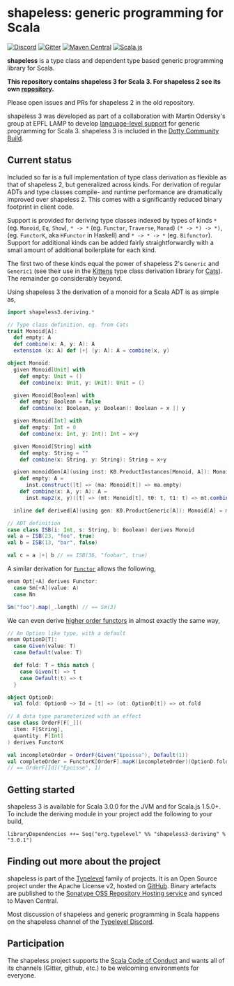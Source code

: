 # shapeless: generic programming for Scala

[![Discord](https://img.shields.io/discord/632277896739946517.svg?label=&logo=discord&logoColor=ffffff&color=404244&labelColor=6A7EC2)](https://discord.gg/bSQBZA3Ced)
[![Gitter](https://badges.gitter.im/Join%20Chat.svg)](https://gitter.im/milessabin/shapeless)
[![Maven Central](https://img.shields.io/maven-central/v/org.typelevel/shapeless3-deriving_3.svg)](https://maven-badges.herokuapp.com/maven-central/org.typelevel/shapeless3-deriving_3)
[![Scala.js](https://www.scala-js.org/assets/badges/scalajs-1.5.0.svg)](https://www.scala-js.org)

**shapeless** is a type class and dependent type based generic programming
library for Scala.

**This repository contains shapeless 3 for Scala 3. For shapeless 2 see its own
[repository](https://github.com/milessabin/shapeless).**

Please open issues and PRs for shapeless 2 in the old repository.

shapeless 3 was developed as part of a collaboration with Martin Odersky's
group at EPFL LAMP to develop [language-level support][mirror] for generic
programming for Scala 3. shapeless 3 is included in the [Dotty Community
Build][communitybuild].

## Current status

Included so far is a full implementation of type class derivation as flexible
as that of shapeless 2, but generalized across kinds. For derivation of regular
ADTs and type classes compile- and runtime performance are dramatically
improved over shapeless 2. This comes with a significantly reduced binary
footprint in client code.

Support is provided for deriving type classes indexed by types of kinds `*`
(eg.  `Monoid`, `Eq`, `Show`), `* -> *` (eg. `Functor`, `Traverse`, `Monad`)
`(* -> *) -> *)`, (eg. `FunctorK`, aka `HFunctor` in Haskell) and `* -> * -> *`
(eg.  `Bifunctor`). Support for additional kinds can be added fairly
straightforwardly with a small amount of additional boilerplate for each kind.

The first two of these kinds equal the power of shapeless 2's `Generic` and
`Generic1` (see their use in the [Kittens][kittens] type class derivation
library for [Cats][cats]). The remainder go considerably beyond.

Using shapeless 3 the derivation of a monoid for a Scala ADT is as simple as,

```scala
import shapeless3.deriving.*

// Type class definition, eg. from Cats
trait Monoid[A]:
  def empty: A
  def combine(x: A, y: A): A
  extension (x: A) def |+| (y: A): A = combine(x, y)

object Monoid:
  given Monoid[Unit] with
    def empty: Unit = ()
    def combine(x: Unit, y: Unit): Unit = ()

  given Monoid[Boolean] with
    def empty: Boolean = false
    def combine(x: Boolean, y: Boolean): Boolean = x || y

  given Monoid[Int] with
    def empty: Int = 0
    def combine(x: Int, y: Int): Int = x+y

  given Monoid[String] with
    def empty: String = ""
    def combine(x: String, y: String): String = x+y

  given monoidGen[A](using inst: K0.ProductInstances[Monoid, A]): Monoid[A] with
    def empty: A =
      inst.construct([t] => (ma: Monoid[t]) => ma.empty)
    def combine(x: A, y: A): A =
      inst.map2(x, y)([t] => (mt: Monoid[t], t0: t, t1: t) => mt.combine(t0, t1))

  inline def derived[A](using gen: K0.ProductGeneric[A]): Monoid[A] = monoidGen

// ADT definition
case class ISB(i: Int, s: String, b: Boolean) derives Monoid
val a = ISB(23, "foo", true)
val b = ISB(13, "bar", false)

val c = a |+| b // == ISB(36, "foobar", true)
```

A similar derivation for [`Functor`][functor] allows the following,

```scala
enum Opt[+A] derives Functor: 
  case Sm[+A](value: A)
  case Nn

Sm("foo").map(_.length) // == Sm(3)
```

We can even derive [higher order functors][functork] in almost exactly the same
way,

```scala
// An Option like type, with a default
enum OptionD[T]:
  case Given(value: T)
  case Default(value: T)

  def fold: T = this match {
    case Given(t) => t
    case Default(t) => t
  }

object OptionD:
  val fold: OptionD ~> Id = [t] => (ot: OptionD[t]) => ot.fold

// A data type parameterized with an effect
case class OrderF[F[_]](
  item: F[String],
  quantity: F[Int]
) derives FunctorK

val incompleteOrder = OrderF(Given("Epoisse"), Default(1))
val completeOrder = FunctorK[OrderF].mapK(incompleteOrder)(OptionD.fold)
// == OrderF[Id]("Epoisse", 1)
```
## Getting started

shapeless 3 is available for Scala 3.0.0 for the JVM and for Scala.js 1.5.0+.
To include the deriving module in your project add the following to your build,

```
libraryDependencies ++= Seq("org.typelevel" %% "shapeless3-deriving" % "3.0.1")
```

## Finding out more about the project

shapeless is part of the [Typelevel][typelevel] family of projects. It is an
Open Source project under the Apache License v2, hosted on [GitHub][source].
Binary artefacts are published to the [Sonatype OSS Repository Hosting
service][sonatype] and synced to Maven Central.

Most discussion of shapeless and generic programming in Scala happens on the
shapeless channel of the [Typelevel Discord][discord].

## Participation

The shapeless project supports the [Scala Code of Conduct][codeofconduct] and
wants all of its channels (Gitter, github, etc.) to be welcoming environments
for everyone.

[codeofconduct]: https://www.scala-lang.org/conduct/
[typelevel]: http://typelevel.org/
[source]: https://github.com/typelevel/shapeless-3
[sonatype]: https://oss.sonatype.org/index.html#nexus-search;quick~shapeless
[gitter]: https://gitter.im/milessabin/shapeless
[discord]: https://discord.gg/bSQBZA3Ced
[mirror]: https://dotty.epfl.ch/docs/reference/contextual/derivation.html
[communitybuild]: https://github.com/lampepfl/dotty/tree/master/community-build/community-projects
[kittens]: https://github.com/typelevel/kittens
[cats]: https://github.com/typelevel/cats
[functor]: https://github.com/typelevel/shapeless-3/blob/505d44658d907c8ce193b6e66a4a9e6396ba0d9a/modules/deriving/src/test/scala/shapeless3/deriving/type-classes.scala#L137-L158
[functork]:https://github.com/typelevel/shapeless-3/blob/505d44658d907c8ce193b6e66a4a9e6396ba0d9a/modules/deriving/src/test/scala/shapeless3/deriving/type-classes.scala#L290-L308
